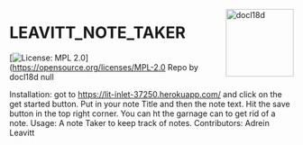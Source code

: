 <a href="https://github.com/docl18d" style="float:right"><img src="https://avatars3.githubusercontent.com/u/68399114?v=4" alt="docl18d" title="docl18d" width="120" height="120"></a>
  # LEAVITT_NOTE_TAKER
  [![License: MPL 2.0](https://img.shields.io/badge/License-MPL%202.0-brightgreen.svg)](https://opensource.org/licenses/MPL-2.0
  Repo by docl18d
  null
  
  Installation:
  got to https://lit-inlet-37250.herokuapp.com/ and click on the get started button.  Put in your note Title and then the note text.  Hit the save button in the top right corner.  You can ht the garnage can to get rid of a note.
  Usage:
  A note Taker to keep track of notes.
  Contributors:
  Adrein Leavitt
    
